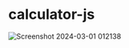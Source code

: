 # calculator-js

![Screenshot 2024-03-01 012138](https://github.com/ArchProtios/calculator-js/assets/99127122/ae0ec90a-b504-4520-96b2-0aeba16b2d7b)
